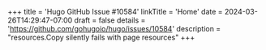 +++
title = 'Hugo GitHub Issue #10584'
linkTitle = 'Home'
date = 2024-03-26T14:29:47-07:00
draft = false
details = 'https://github.com/gohugoio/hugo/issues/10584'
description = "resources.Copy silently fails with page resources"
+++
